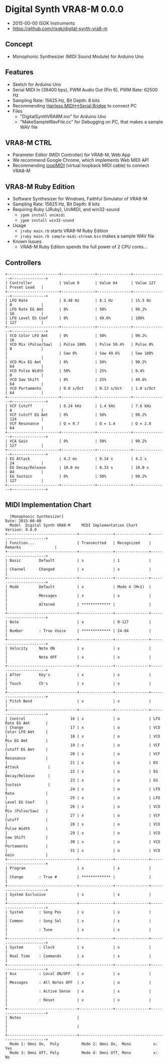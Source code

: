 # Digital Synth VRA8-M 0.0.0

- 2015-00-00 ISGK Instruments
- <https://github.com/risgk/digital-synth-vra8-m>

## Concept

- Monophonic Synthesizer (MIDI Sound Module) for Arduino Uno

## Features

- Sketch for Arduino Uno
- Serial MIDI In (38400 bps), PWM Audio Out (Pin 6), PWM Rate: 62500 Hz
- Sampling Rate: 15625 Hz, Bit Depth: 8 bits
- Recommending [Hairless MIDI<->Serial Bridge](http://projectgus.github.io/hairless-midiserial/) to connect PC
- Files
    - "DigitalSynthVRA8M.ino" for Arduino Uno
    - "MakeSampleWavFile.cc" for Debugging on PC, that makes a sample WAV file

## VRA8-M CTRL

- Parameter Editor (MIDI Controller) for VRA8-M, Web App
- We recommend Google Chrome, which implements Web MIDI API
- Recommending [loopMIDI](http://www.tobias-erichsen.de/software/loopmidi.html) (virtual loopback MIDI cable) to connect VRA8-M

## VRA8-M Ruby Edition

- Software Synthesizer for Windows, Faithful Simulator of VRA8-M
- Sampling Rate: 15625 Hz, Bit Depth: 8 bits
- Requiring Ruby (JRuby), UniMIDI, and win32-sound
    - `jgem install unimidi`
    - `jgem install win32-sound`
- Usage
    - `jruby main.rb` starts VRA8-M Ruby Edition
    - `jruby main.rb sample-midi-stream.bin` makes a sample WAV file
- Known Issues
    - VRA8-M Ruby Edition spends the full power of 2 CPU cores...

## Controllers

    +-----------------------+---------------+---------------+---------------+---------------+
    | Controller            | Value 0       | Value 64      | Value 127     | Preset Lead   |
    +-----------------------+---------------+---------------+---------------+---------------+
    | LFO Rate              | 0.48 Hz       | 8.1 Hz        | 15.5 Hz       | 0             |
    | LFO Rate EG Amt       | 0%            | 50%           | 99.2%         | 16            |
    | LFO Level EG Coef     | 0%            | 49.6%         | 100%          | 127           |
    +-----------------------+---------------+---------------+---------------+---------------+
    | VCO Color LFO Amt     | 0%            | 50%           | 99.2%         | 16            |
    | VCO Mix (Pulse/Saw)   | Pulse 100%    | Pulse 50.4%   | Pulse 0%      | 0             |
    |                       | Saw 0%        | Saw 49.6%     | Saw 100%      |               |
    | VCO Mix EG Amt        | 0%            | 50%           | 99.2%         | 64            |
    | VCO Pulse Width       | 50%           | 25%           | 0.4%          | 0             |
    | VCO Saw Shift         | 0%            | 25%           | 49.6%         | 64            |
    | VCO Portamento        | 0.0 s/Oct     | 0.13 s/Oct    | 1.0 s/Oct     | 64            |
    +-----------------------+---------------+---------------+---------------+---------------+
    | VCF Cutoff            | 0.24 kHz      | 1.4 kHz       | 7.6 kHz       | 0             |
    | VCF Cutoff EG Amt     | 0%            | 50%           | 99.2%         | 124           |
    | VCF Resonance         | Q = 0.7       | Q = 1.4       | Q = 2.8       | 64            |
    +-----------------------+---------------+---------------+---------------+---------------+
    | VCA Gain              | 0%            | 50%           | 99.2%         | 127           |
    +-----------------------+---------------+---------------+---------------+---------------+
    | EG Attack             | 4.2 ms        | 0.14 s        | 4.2 s         | 24            |
    | EG Decay/Release      | 10.0 ms       | 0.33 s        | 10.0 s        | 84            |
    | EG Sustain            | 0%            | 50%           | 99.2%         | 127           |
    +-----------------------+---------------+---------------+---------------+---------------+

## MIDI Implementation Chart

      [Monophonic Synthesizer]                                        Date: 2015-00-00       
      Model  Digital Synth VRA8-M     MIDI Implementation Chart       Version: 0.0.0         
    +-------------------------------+---------------+---------------+-----------------------+
    | Function...                   | Transmitted   | Recognized    | Remarks               |
    +-------------------------------+---------------+---------------+-----------------------+
    | Basic        Default          | x             | 1             |                       |
    | Channel      Changed          | x             | x             |                       |
    +-------------------------------+---------------+---------------+-----------------------+
    | Mode         Default          | x             | Mode 4 (M=1)  |                       |
    |              Messages         | x             | x             |                       |
    |              Altered          | ************* |               |                       |
    +-------------------------------+---------------+---------------+-----------------------+
    | Note                          | x             | 0-127         |                       |
    | Number       : True Voice     | ************* | 24-84         |                       |
    +-------------------------------+---------------+---------------+-----------------------+
    | Velocity     Note ON          | x             | x             |                       |
    |              Note OFF         | x             | x             |                       |
    +-------------------------------+---------------+---------------+-----------------------+
    | After        Key's            | x             | x             |                       |
    | Touch        Ch's             | x             | x             |                       |
    +-------------------------------+---------------+---------------+-----------------------+
    | Pitch Bend                    | x             | x             |                       |
    +-------------------------------+---------------+---------------+-----------------------+
    | Control                    16 | x             | o             | LFO Rate EG Amt       |
    | Change                     17 | x             | o             | VCO Color LFO Amt     |
    |                            18 | x             | o             | VCO Mix EG Amt        |
    |                            19 | x             | o             | VCF Cutoff EG Amt     |
    |                            20 | x             | o             | VCF Resonance         |
    |                            21 | x             | o             | EG Attack             |
    |                            22 | x             | o             | EG Decay/Release      |
    |                            23 | x             | o             | EG Sustain            |
    |                            24 | x             | o             | LFO Rate              |
    |                            25 | x             | o             | LFO Level EG Coef     |
    |                            26 | x             | o             | VCO Mix (Pulse/Saw)   |
    |                            27 | x             | o             | VCF Cutoff            |
    |                            28 | x             | o             | VCO Pulse Width       |
    |                            29 | x             | o             | VCO Saw Shift         |
    |                            30 | x             | o             | VCO Portamento        |
    |                            31 | x             | o             | VCO Gain              |
    +-------------------------------+---------------+---------------+-----------------------+
    | Program                       | x             | x             |                       |
    | Change       : True #         | ************* |               |                       |
    +-------------------------------+---------------+---------------+-----------------------+
    | System Exclusive              | x             | x             |                       |
    +-------------------------------+---------------+---------------+-----------------------+
    | System       : Song Pos       | x             | x             |                       |
    | Common       : Song Sel       | x             | x             |                       |
    |              : Tune           | x             | x             |                       |
    +-------------------------------+---------------+---------------+-----------------------+
    | System       : Clock          | x             | x             |                       |
    | Real Time    : Commands       | x             | x             |                       |
    +-------------------------------+---------------+---------------+-----------------------+
    | Aux          : Local ON/OFF   | x             | x             |                       |
    | Messages     : All Notes OFF  | x             | o             |                       |
    |              : Active Sense   | x             | x             |                       |
    |              : Reset          | x             | x             |                       |
    +-------------------------------+---------------+---------------+-----------------------+
    | Notes                         |                                                       |
    |                               |                                                       |
    +-------------------------------+-------------------------------------------------------+
      Mode 1: Omni On,  Poly          Mode 2: Omni On,  Mono          o: Yes                 
      Mode 3: Omni Off, Poly          Mode 4: Omni Off, Mono          x: No                  
